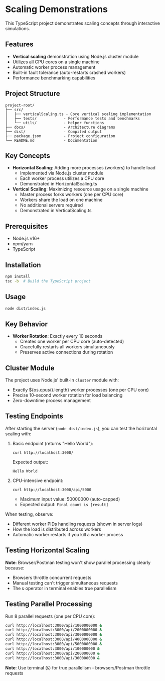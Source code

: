 # Scaling Demonstrations

This TypeScript project demonstrates scaling concepts through interactive simulations.

## Features
- **Vertical scaling** demonstration using Node.js cluster module
- Utilizes all CPU cores on a single machine
- Automatic worker process management
- Built-in fault tolerance (auto-restarts crashed workers)
- Performance benchmarking capabilities

## Project Structure
```
project-root/
├── src/
│   ├── verticalScaling.ts - Core vertical scaling implementation
│   ├── tests/            - Performance tests and benchmarks
│   └── utils/            - Helper functions
├── docs/                 - Architecture diagrams
├── dist/                 - Compiled output
├── package.json          - Project configuration
└── README.md             - Documentation

```

## Key Concepts
- **Horizontal Scaling**: Adding more processes (workers) to handle load
  - Implemented via Node.js cluster module
  - Each worker process utilizes a CPU core
  - Demonstrated in HorizontalScaling.ts
- **Vertical Scaling**: Maximizing resource usage on a single machine
  - Master process forks workers (one per CPU core)
  - Workers share the load on one machine
  - No additional servers required
  - Demonstrated in VerticalScaling.ts

## Prerequisites
- Node.js v16+
- npm/yarn
- TypeScript

## Installation
```bash
npm install
tsc -b  # Build the TypeScript project
```

## Usage
```bash
node dist/index.js
```

## Key Behavior
- **Worker Rotation**: Exactly every 10 seconds
  - Creates one worker per CPU core (auto-detected)
  - Gracefully restarts all workers simultaneously
  - Preserves active connections during rotation

## Cluster Module
The project uses Node.js' built-in `cluster` module with:
- Exactly ${os.cpus().length} worker processes (one per CPU core)
- Precise 10-second worker rotation for load balancing
- Zero-downtime process management

## Testing Endpoints

After starting the server (`node dist/index.js`), you can test the horizontal scaling with:

1. Basic endpoint (returns "Hello World"):
   ```
   curl http://localhost:3000/
   ```
   Expected output:
   ```
   Hello World
   ```

2. CPU-intensive endpoint:
   ```
   curl http://localhost:3000/api/5000
   ```
   - Maximum input value: 50000000 (auto-capped)
   - Expected output: `Final count is [result]`
   
When testing, observe:
- Different worker PIDs handling requests (shown in server logs)
- How the load is distributed across workers
- Automatic worker restarts if you kill a worker process

## Testing Horizontal Scaling

**Note**: Browser/Postman testing won't show parallel processing clearly because:
- Browsers throttle concurrent requests
- Manual testing can't trigger simultaneous requests
- The `&` operator in terminal enables true parallelism

## Testing Parallel Processing

Run 8 parallel requests (one per CPU core):
```bash
curl http://localhost:3000/api/1000000000 &
curl http://localhost:3000/api/2000000000 &
curl http://localhost:3000/api/3000000000 &
curl http://localhost:3000/api/4000000000 &
curl http://localhost:3000/api/5000000000 &
curl http://localhost:3000/api/100000000 &
curl http://localhost:3000/api/200000000 &
curl http://localhost:3000/api/300000000 &
```

**Note**: Use terminal (`&`) for true parallelism - browsers/Postman throttle requests
